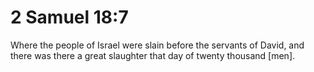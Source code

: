 # 2 Samuel 18:7

Where the people of Israel were slain before the servants of David, and there was there a great slaughter that day of twenty thousand [men].